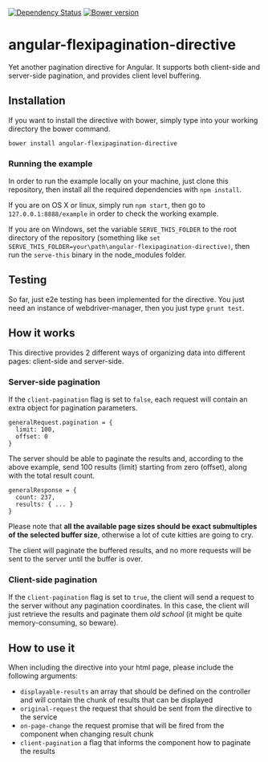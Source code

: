 [![Dependency Status](https://gemnasium.com/b3by/angular-flexipagination-directive.svg)](https://gemnasium.com/b3by/angular-flexipagination-directive)
[![Bower version](https://badge.fury.io/bo/angular-flexipagination-directive.svg)](http://badge.fury.io/bo/angular-flexipagination-directive)

# angular-flexipagination-directive
Yet another pagination directive for Angular. It supports both client-side and server-side pagination, and provides client level buffering.

## Installation
If you want to install the directive with bower, simply type into your working directory the bower command.

```
bower install angular-flexipagination-directive
```
### Running the example
In order to run the example locally on your machine, just clone this repository, then install all the required dependencies with `npm install`.

If you are on OS X or linux, simply run `npm start`, then go to `127.0.0.1:8888/example` in order to check the working example.

If you are on Windows, set the variable `SERVE_THIS_FOLDER` to the root directory of the repository
(something like `set SERVE_THIS_FOLDER=your\path\angular-flexipagination-directive)`, then run the `serve-this` binary in the node_modules folder.

## Testing
So far, just e2e testing has been implemented for the directive. You just need an instance of webdriver-manager, then you just type `grunt test`.

## How it works
This directive provides 2 different ways of organizing data into different pages: client-side and server-side.

### Server-side pagination
If the `client-pagination` flag is set to `false`, each request will contain an extra object for pagination parameters.

```
generalRequest.pagination = {
  limit: 100,
  offset: 0
}
```

The server should be able to paginate the results and, according to the above example, send 100 results (limit) starting from zero (offset),
along with the total result count.

```
generalResponse = {
  count: 237,
  results: { ... }
}
```

Please note that **all the available page sizes should be exact submultiples of the selected buffer size**,
otherwise a lot of cute kitties are going to cry.

The client will paginate the buffered results, and no more requests will be sent to the server until the buffer is over.

### Client-side pagination
If the `client-pagination` flag is set to `true`, the client will send a request to the server without any pagination coordinates.
In this case, the client will just retrieve the results and paginate them *old school* (it might be quite memory-consuming, so beware).

## How to use it
When including the directive into your html page, please include the following arguments:

* `displayable-results` an array that should be defined on the controller and will contain the chunk of results that can be displayed
* `original-request` the request that should be sent from the directive to the service
* `on-page-change` the request promise that will be fired from the component when changing result chunk
* `client-pagination` a flag that informs the component how to paginate the results